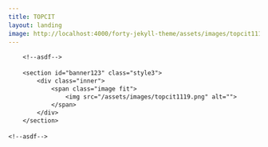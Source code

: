 ```yaml
---
title: TOPCIT
layout: landing
image: http://localhost:4000/forty-jekyll-theme/assets/images/topcit1119.png
---
```


<!-- Main -->
<div id="main">

	
		<!--asdf-->
	
        <section id="banner123" class="style3">
            <div class="inner">
                <span class="image fit">
                    <img src="/assets/images/topcit1119.png" alt="">
                </span>
            </div>
        </section>
	
	<!--asdf-->